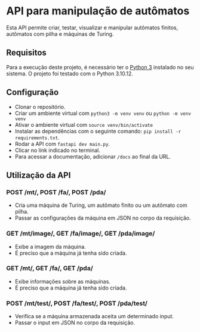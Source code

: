 # API para manipulação de autômatos
Esta API permite criar, testar, visualizar e manipular autômatos finitos, autômatos com pilha e máquinas de Turing.

## Requisitos
Para a execução deste projeto, é necessário ter o [Python 3](https://www.python.org/) instalado no seu sistema. O projeto foi testado com o Python 3.10.12.

## Configuração
- Clonar o repositório.
- Criar um ambiente virtual com `python3 -m venv venv` ou `python -m venv venv`
- Ativar o ambiente virtual com `source venv/bin/activate`
- Instalar as dependências com o seguinte comando: `pip install -r requirements.txt`.
- Rodar a API com `fastapi dev main.py`.
- Clicar no link indicado no terminal.
- Para acessar a documentação, adicionar `/docs` ao final da URL.

## Utilização da API
### POST /mt/, POST /fa/, POST /pda/
- Cria uma máquina de Turing, um autômato finito ou um autômato com pilha.
- Passar as configurações da máquina em JSON no corpo da requisição.
### GET /mt/image/, GET /fa/image/, GET /pda/image/
- Exibe a imagem da máquina.
- É preciso que a máquina já tenha sido criada.
### GET /mt/, GET /fa/, GET /pda/
- Exibe informações sobre as máquinas.
- É preciso que a máquina já tenha sido criada.
### POST /mt/test/, POST /fa/test/, POST /pda/test/
- Verifica se a máquina armazenada aceita um determinado input.
- Passar o input em JSON no corpo da requisição.

